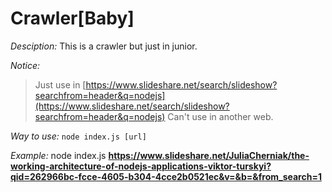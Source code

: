 # Crawler[Baby]

*Desciption:*
This is a crawler but just in junior.

*Notice:*
> Just use in [https://www.slideshare.net/search/slideshow?searchfrom=header&q=nodejs](https://www.slideshare.net/search/slideshow?searchfrom=header&q=nodejs)
> Can't use in another web.

*Way to use:*
`node index.js [url]`

*Example:*
node index.js **https://www.slideshare.net/JuliaCherniak/the-working-architecture-of-nodejs-applications-viktor-turskyi?qid=262966bc-fcce-4605-b304-4cce2b0521ec&v=&b=&from_search=1**
